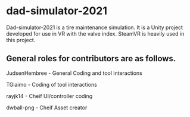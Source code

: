 # dad-simulator-2021

Dad-simulator-2021 is a tire maintenance simulation. It is a Unity project developed for use in VR with the valve index. SteamVR is heavily used in this project. 

## General roles for contributors are as follows. 

JudsenHembree - General Coding and tool interactions

TGiaimo - Coding of tool interactions

rayjk14 - Cheif UI/controller coding

dwball-png - Cheif Asset creator
